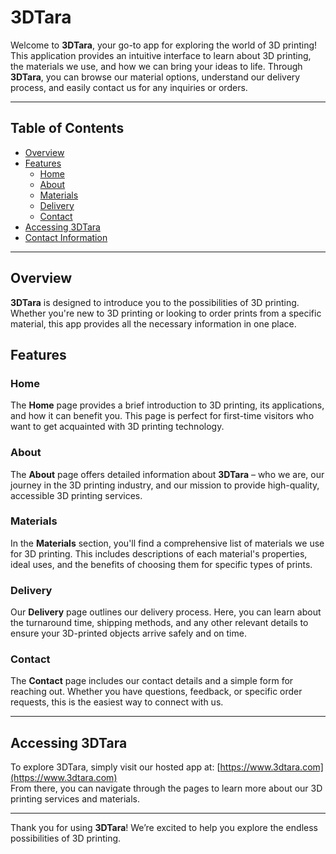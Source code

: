 # 3DTara
Welcome to **3DTara**, your go-to app for exploring the world of 3D printing! This application provides an intuitive interface to learn about 3D printing, the materials we use, and how we can bring your ideas to life. Through **3DTara**, you can browse our material options, understand our delivery process, and easily contact us for any inquiries or orders.

---

## Table of Contents
- [Overview](#overview)
- [Features](#features)
  - [Home](#home)
  - [About](#about)
  - [Materials](#materials)
  - [Delivery](#delivery)
  - [Contact](#contact)
- [Accessing 3DTara](#accessing-3dtara)
- [Contact Information](#contact-information)

---

## Overview

**3DTara** is designed to introduce you to the possibilities of 3D printing. Whether you're new to 3D printing or looking to order prints from a specific material, this app provides all the necessary information in one place.

## Features

### Home
The **Home** page provides a brief introduction to 3D printing, its applications, and how it can benefit you. This page is perfect for first-time visitors who want to get acquainted with 3D printing technology.

### About
The **About** page offers detailed information about **3DTara** – who we are, our journey in the 3D printing industry, and our mission to provide high-quality, accessible 3D printing services.

### Materials
In the **Materials** section, you'll find a comprehensive list of materials we use for 3D printing. This includes descriptions of each material's properties, ideal uses, and the benefits of choosing them for specific types of prints.

### Delivery
Our **Delivery** page outlines our delivery process. Here, you can learn about the turnaround time, shipping methods, and any other relevant details to ensure your 3D-printed objects arrive safely and on time.

### Contact
The **Contact** page includes our contact details and a simple form for reaching out. Whether you have questions, feedback, or specific order requests, this is the easiest way to connect with us.

---

## Accessing 3DTara

To explore 3DTara, simply visit our hosted app at: [https://www.3dtara.com](https://www.3dtara.com)  
From there, you can navigate through the pages to learn more about our 3D printing services and materials.

---
Thank you for using **3DTara**! We’re excited to help you explore the endless possibilities of 3D printing.
